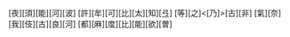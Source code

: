 [夜][須][能][河][波] [許][牟][可][比][太][知][弖] [等][之]<[乃]>[古][非] [氣][奈][我][伎][古][良][河] [都][麻][度][比][能][欲][曽]
